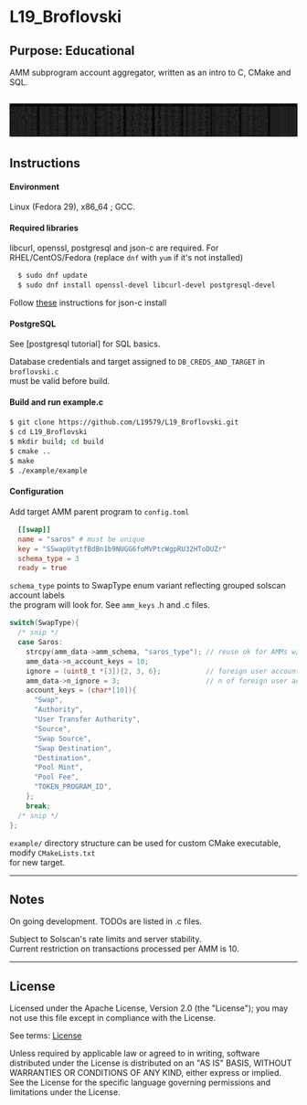# L19_Broflovski

## Purpose: Educational

AMM subprogram account aggregator, written as an intro to C, CMake and SQL.


![example_img](https://github.com/L19579/L19_Broflovski/blob/master/imgs/e.png)
---

## Instructions

#### Environment 
  Linux (Fedora 29), x86_64 ; GCC.  

#### Required libraries 
  libcurl, openssl, postgresql and json-c are required.
  For RHEL/CentOS/Fedora (replace `dnf` with `yum` if it's not installed)
  ```bash
    $ sudo dnf update
    $ sudo dnf install openssl-devel libcurl-devel postgresql-devel
  ```
  
  Follow [these](https://github.com/json-c/json-c) instructions for json-c install

#### PostgreSQL
  See [postgresql tutorial] for SQL basics.

  Database credentials and target assigned to `DB_CREDS_AND_TARGET` in `broflovski.c`  
  must be valid before build.

#### Build and run example.c
  ```bash
  $ git clone https://github.com/L19579/L19_Broflovski.git
  $ cd L19_Broflovski
  $ mkdir build; cd build
  $ cmake ..
  $ make
  $ ./example/example
  ```

#### Configuration
  Add target AMM parent program to `config.toml`
  ```toml
    [[swap]]
    name = "saros" # must be unique
    key = "SSwapUtytfBdBn1b9NUGG6foMVPtcWgpRU32HToDUZr"
    schema_type = 3
    ready = true 
  ```

  `schema_type` points to SwapType enum variant reflecting grouped solscan account labels  
  the program will look for. See `amm_keys` .h and .c files.
  ```c
  switch(SwapType){
    /* snip */
    case Saros:
      strcpy(amm_data->amm_schema, "saros_type"); // reuse ok for AMMs w/ matching account labels
      amm_data->n_account_keys = 10;  
      ignore = (uint8_t *[3]){2, 3, 6};           // foreign user account indexes
      amm_data->n_ignore = 3;                     // n of foreign user accounts
      account_keys = (char*[10]){
        "Swap",
        "Authority",
        "User Transfer Authority",
        "Source",
        "Swap Source",
        "Swap Destination",
        "Destination",
        "Pool Mint",
        "Pool Fee",
        "TOKEN_PROGRAM_ID",
      };
      break;
    /* snip */
  };
  ```
  
 `example/` directory structure can be used for custom CMake executable, modify `CMakeLists.txt`  
 for new target.

---

## Notes
On going development. TODOs are listed in .c files.

Subject to Solscan's rate limits and server stability.  
Current restriction on transactions processed per AMM is 10.  

---

## License

Licensed under the Apache License, Version 2.0 (the "License");
you may not use this file except in compliance with the License.

See terms: [License](https://github.com/L19579/L19_Broflovski/blob/master/LICENSE)
 
Unless required by applicable law or agreed to in writing, software
distributed under the License is distributed on an "AS IS" BASIS, 
WITHOUT WARRANTIES OR CONDITIONS OF ANY KIND, either express or implied.
See the License for the specific language governing permissions and
limitations under the License.
